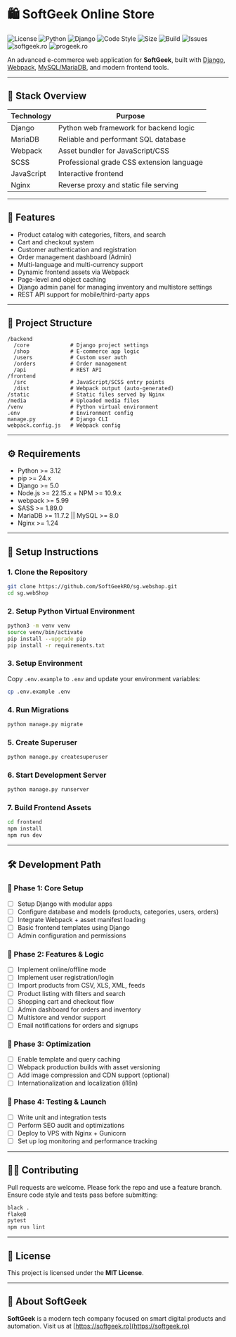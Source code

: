 # 🛍️ SoftGeek Online Store

![License](https://img.shields.io/github/license/SoftGeekRO/sg.webShop)
![Python](https://img.shields.io/badge/Python-%3E%3D3.12-blue)
![Django](https://img.shields.io/badge/Django-5.0-green)
![Code Style](https://img.shields.io/badge/code%20style-black-000000)
![Size](https://img.shields.io/github/repo-size/SoftGeekRO/sg.webShop)
![Build](https://img.shields.io/github/actions/workflow/status/SoftGeekRO/sg.webShop/ci.yml?branch=main)
![Issues](https://img.shields.io/github/issues/SoftGeekRO/sg.webShop)
![softgeek.ro](https://img.shields.io/website?url=https://softgeek.ro)
![progeek.ro](https://img.shields.io/website?url=https://progeek.ro)

An advanced e-commerce web application for **SoftGeek**, built
with [Django](https://www.djangoproject.com/), [Webpack](https://webpack.js.org/), [MySQL/MariaDB](https://mariadb.org/),
and modern frontend tools.

---

## 🧱 Stack Overview

| Technology | Purpose                                    |
|------------|--------------------------------------------|
| Django     | Python web framework for backend logic     |
| MariaDB    | Reliable and performant SQL database       |
| Webpack    | Asset bundler for JavaScript/CSS           |
| SCSS       | Professional grade CSS extension language  |
| JavaScript | Interactive frontend                       |
| Nginx      | Reverse proxy and static file serving      |

---

## 🚀 Features

- Product catalog with categories, filters, and search
- Cart and checkout system
- Customer authentication and registration
- Order management dashboard (Admin)
- Multi-language and multi-currency support
- Dynamic frontend assets via Webpack
- Page-level and object caching
- Django admin panel for managing inventory and multistore settings
- REST API support for mobile/third-party apps

---

## 📂 Project Structure

```
/backend
  /core             # Django project settings
  /shop             # E-commerce app logic
  /users            # Custom user auth
  /orders           # Order management
  /api              # REST API
/frontend
  /src              # JavaScript/SCSS entry points
  /dist             # Webpack output (auto-generated)
/static             # Static files served by Nginx
/media              # Uploaded media files
/venv               # Python virtual environment
.env                # Environment config
manage.py           # Django CLI
webpack.config.js   # Webpack config
```

---

## ⚙️ Requirements

- Python >= 3.12
- pip >= 24.x
- Django >= 5.0
- Node.js >= 22.15.x + NPM >= 10.9.x
- webpack >= 5.99
- SASS >= 1.89.0
- MariaDB >= 11.7.2 || MySQL >= 8.0
- Nginx >= 1.24

---

## 🔧 Setup Instructions

### 1. Clone the Repository

```bash
git clone https://github.com/SoftGeekRO/sg.webshop.git
cd sg.webShop
```

### 2. Setup Python Virtual Environment

```bash
python3 -m venv venv
source venv/bin/activate
pip install --upgrade pip
pip install -r requirements.txt
```

### 3. Setup Environment

Copy `.env.example` to `.env` and update your environment variables:

```bash
cp .env.example .env
```

### 4. Run Migrations

```bash
python manage.py migrate
```

### 5. Create Superuser

```bash
python manage.py createsuperuser
```

### 6. Start Development Server

```bash
python manage.py runserver
```

### 7. Build Frontend Assets

```bash
cd frontend
npm install
npm run dev
```

---

## 🛠️ Development Path

### 📌 Phase 1: Core Setup

- [ ] Setup Django with modular apps
- [ ] Configure database and models (products, categories, users, orders)
- [ ] Integrate Webpack + asset manifest loading
- [ ] Basic frontend templates using Django
- [ ] Admin configuration and permissions

### 📌 Phase 2: Features & Logic

- [ ] Implement online/offline mode
- [ ] Implement user registration/login
- [ ] Import products from CSV, XLS, XML, feeds
- [ ] Product listing with filters and search
- [ ] Shopping cart and checkout flow
- [ ] Admin dashboard for orders and inventory
- [ ] Multistore and vendor support
- [ ] Email notifications for orders and signups

### 📌 Phase 3: Optimization

- [ ] Enable template and query caching
- [ ] Webpack production builds with asset versioning
- [ ] Add image compression and CDN support (optional)
- [ ] Internationalization and localization (i18n)

### 📌 Phase 4: Testing & Launch

- [ ] Write unit and integration tests
- [ ] Perform SEO audit and optimizations
- [ ] Deploy to VPS with Nginx + Gunicorn
- [ ] Set up log monitoring and performance tracking

---

## 👨‍💻 Contributing

Pull requests are welcome. Please fork the repo and use a feature branch. Ensure
code style and tests pass before submitting:

```bash
black .
flake8
pytest
npm run lint
```

---

## 📄 License

This project is licensed under the **MIT License**.

---

## 🧠 About SoftGeek

**SoftGeek** is a modern tech company focused on smart digital products and
automation.
Visit us at [https://softgeek.ro](https://softgeek.ro)
